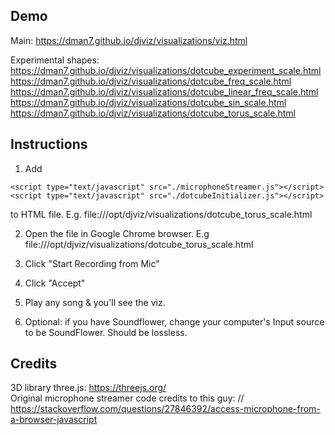 ## Demo

Main: https://dman7.github.io/djviz/visualizations/viz.html

Experimental shapes:
https://dman7.github.io/djviz/visualizations/dotcube_experiment_scale.html
https://dman7.github.io/djviz/visualizations/dotcube_freq_scale.html
https://dman7.github.io/djviz/visualizations/dotcube_linear_freq_scale.html
https://dman7.github.io/djviz/visualizations/dotcube_sin_scale.html
https://dman7.github.io/djviz/visualizations/dotcube_torus_scale.html





## Instructions

1. Add

```
<script type="text/javascript" src="./microphoneStreamer.js"></script>
<script type="text/javascript" src="./dotcubeInitializer.js"></script>
```

to HTML file. E.g. file:///opt/djviz/visualizations/dotcube_torus_scale.html

2. Open the file in Google Chrome browser. E.g file:///opt/djviz/visualizations/dotcube_torus_scale.html

3. Click "Start Recording from Mic"

4. Click "Accept"

5. Play any song & you'll see the viz.

6. Optional: if you have Soundflower, change your computer's Input source to be SoundFlower. Should be lossless.


## Credits
3D library three.js: https://threejs.org/  
Original microphone streamer code credits to this guy: // https://stackoverflow.com/questions/27846392/access-microphone-from-a-browser-javascript
